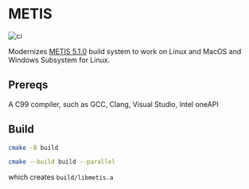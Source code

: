 # METIS

![ci](https://github.com/scivision/METIS/workflows/ci/badge.svg)

Modernizes
[METIS 5.1.0](http://glaros.dtc.umn.edu/gkhome/metis/metis/download)
build system to work on Linux and MacOS and Windows Subsystem for Linux.

## Prereqs

A C99 compiler, such as GCC, Clang, Visual Studio, Intel oneAPI

## Build

```sh
cmake -B build

cmake --build build --parallel
```

which creates `build/libmetis.a`
